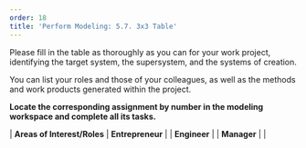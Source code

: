 ```yaml
---
order: 18
title: 'Perform Modeling: 5.7. 3x3 Table'
---
```


Please fill in the table as thoroughly as you can for your work project, identifying the target system, the supersystem, and the systems of creation.

You can list your roles and those of your colleagues, as well as the methods and work products generated within the project.

**Locate the corresponding assignment by number in the modeling workspace and complete all its tasks.**

| **Areas of Interest/Roles** | **Entrepreneur** | | **Engineer** | | **Manager** |
|